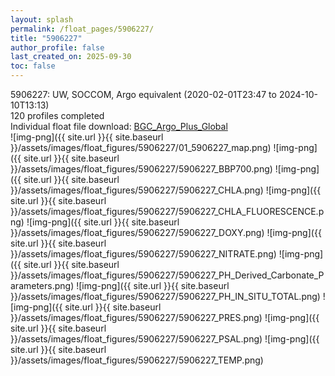 ```yaml
---
layout: splash
permalink: /float_pages/5906227/
title: "5906227"
author_profile: false
last_created_on: 2025-09-30
toc: false
---
```

 
5906227: UW, SOCCOM, Argo equivalent (2020-02-01T23:47 to 2024-10-10T13:13)\
120 profiles completed\
Individual float file download: [BGC_Argo_Plus_Global](https://ftp.soest.hawaii.edu/bgc_argo_plus/Individual_Floats/outliers_removed/5906227_Sprof_processed.nc)\
![img-png]({{ site.url }}{{ site.baseurl }}/assets/images/float_figures/5906227/01_5906227_map.png)
![img-png]({{ site.url }}{{ site.baseurl }}/assets/images/float_figures/5906227/5906227_BBP700.png)
![img-png]({{ site.url }}{{ site.baseurl }}/assets/images/float_figures/5906227/5906227_CHLA.png)
![img-png]({{ site.url }}{{ site.baseurl }}/assets/images/float_figures/5906227/5906227_CHLA_FLUORESCENCE.png)
![img-png]({{ site.url }}{{ site.baseurl }}/assets/images/float_figures/5906227/5906227_DOXY.png)
![img-png]({{ site.url }}{{ site.baseurl }}/assets/images/float_figures/5906227/5906227_NITRATE.png)
![img-png]({{ site.url }}{{ site.baseurl }}/assets/images/float_figures/5906227/5906227_PH_Derived_Carbonate_Parameters.png)
![img-png]({{ site.url }}{{ site.baseurl }}/assets/images/float_figures/5906227/5906227_PH_IN_SITU_TOTAL.png)
![img-png]({{ site.url }}{{ site.baseurl }}/assets/images/float_figures/5906227/5906227_PRES.png)
![img-png]({{ site.url }}{{ site.baseurl }}/assets/images/float_figures/5906227/5906227_PSAL.png)
![img-png]({{ site.url }}{{ site.baseurl }}/assets/images/float_figures/5906227/5906227_TEMP.png)
